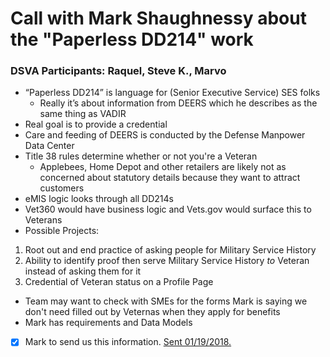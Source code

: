# Call with Mark Shaughnessy about the "Paperless DD214" work
### DSVA Participants: Raquel, Steve K., Marvo
- “Paperless DD214” is language for (Senior Executive Service) SES folks
  - Really it’s about information from DEERS which he describes as the same thing as VADIR
- Real goal is to provide a credential
- Care and feeding of DEERS is conducted by the Defense Manpower Data Center
- Title 38 rules determine whether or not you're a Veteran
  - Applebees, Home Depot and other retailers are likely not as concerned about statutory details because they want to attract customers
- eMIS logic looks through all DD214s
- Vet360 would have business logic and Vets.gov would surface this to Veterans
- Possible Projects:
1. Root out and end practice of asking people for Military Service History
1. Ability to identify proof then serve Military Service History *to* Veteran instead of asking them for it
1. Credential of Veteran status on a Profile Page
- Team may want to check with SMEs for the forms Mark is saying we don't need filled out by Veternas when they apply for benefits
- Mark has requirements and Data Models
- [X] Mark to send us this information. [Sent 01/19/2018.](https://github.com/department-of-veterans-affairs/vets.gov-team/blob/master/Products/Global/SiP-Prefill/Prefill/eMIS_Integration/eMIS_Documents/20150907%20Enterprise%20Military%20Information%20Service%20RAP%205.xlsx)
